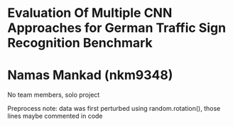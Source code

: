 # Evaluation Of Multiple CNN Approaches for German Traffic Sign Recognition Benchmark
# Namas Mankad (nkm9348)
No team members, solo project

Preprocess note: data was first perturbed using random.rotation(), those lines maybe commented in code
